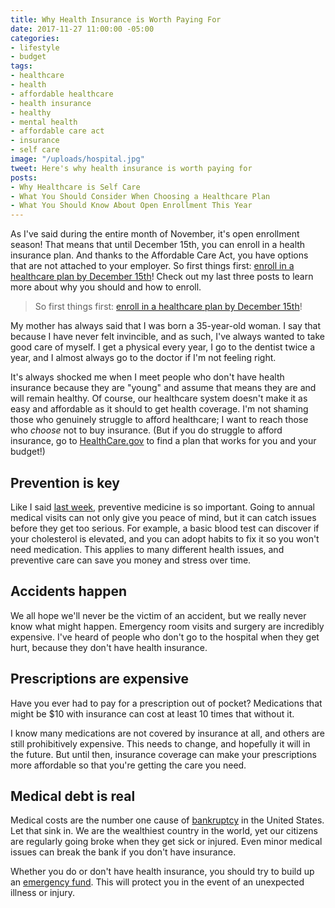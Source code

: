 ```yaml
---
title: Why Health Insurance is Worth Paying For
date: 2017-11-27 11:00:00 -05:00
categories:
- lifestyle
- budget
tags:
- healthcare
- health
- affordable healthcare
- health insurance
- healthy
- mental health
- affordable care act
- insurance
- self care
image: "/uploads/hospital.jpg"
tweet: Here's why health insurance is worth paying for
posts:
- Why Healthcare is Self Care
- What You Should Consider When Choosing a Healthcare Plan
- What You Should Know About Open Enrollment This Year
---
```


As I've said during the entire month of November, it's open enrollment season! That means that until December 15th, you can enroll in a health insurance plan. And thanks to the Affordable Care Act, you have options that are not attached to your employer. So first things first: [enroll in a healthcare plan by December 15th](http://healthcare.gov)! Check out my last three posts to learn more about why you should and how to enroll.

> So first things first: [enroll in a healthcare plan by December 15th](http://healthcare.gov)!

My mother has always said that I was born a 35-year-old woman. I say that because I have never felt invincible, and as such, I've always wanted to take good care of myself. I get a physical every year, I go to the dentist twice a year, and I almost always go to the doctor if I'm not feeling right.

It's always shocked me when I meet people who don't have health insurance because they are "young" and assume that means they are and will remain healthy. Of course, our healthcare system doesn't make it as easy and affordable as it should to get health coverage. I'm not shaming those who genuinely struggle to afford healthcare; I want to reach those who *choose* not to buy insurance. (But if you do struggle to afford insurance, go to [HealthCare.gov](http://www.healthcare.gov) to find a plan that works for you and your budget!)

## Prevention is key

Like I said [last week](https://www.maggiegermano.com/blog/why-healthcare-is-self-care/), preventive medicine is so important. Going to annual medical visits can not only give you peace of mind, but it can catch issues before they get too serious. For example, a basic blood test can discover if your cholesterol is elevated, and you can adopt habits to fix it so you won't need medication. This applies to many different health issues, and preventive care can save you money and stress over time.

## Accidents happen

We all hope we'll never be the victim of an accident, but we really never know what might happen. Emergency room visits and surgery are incredibly expensive. I've heard of people who don't go to the hospital when they get hurt, because they don't have health insurance. 

## Prescriptions are expensive

Have you ever had to pay for a prescription out of pocket? Medications that might be $10 with insurance can cost at least 10 times that without it. 

I know many medications are not covered by insurance at all, and others are still prohibitively expensive. This needs to change, and hopefully it will in the future. But until then, insurance coverage can make your prescriptions more affordable so that you're getting the care you need.

## Medical debt is real

Medical costs are the number one cause of [bankruptcy](https://www.cnbc.com/id/100840148) in the United States. Let that sink in. We are the wealthiest country in the world, yet our citizens are regularly going broke when they get sick or injured. Even minor medical issues can break the bank if you don't have insurance. 

Whether you do or don't have health insurance, you should try to build up an [emergency fund](https://www.maggiegermano.com/blog/you-need-an-emergency-fund). This will protect you in the event of an unexpected illness or injury.